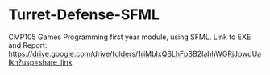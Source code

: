 # Turret-Defense-SFML
CMP105 Games Programming first year module, using SFML. Link to EXE and Report: https://drive.google.com/drive/folders/1riMbIxQSLhFpSB2IahhWGRjJpwqUalkn?usp=share_link
